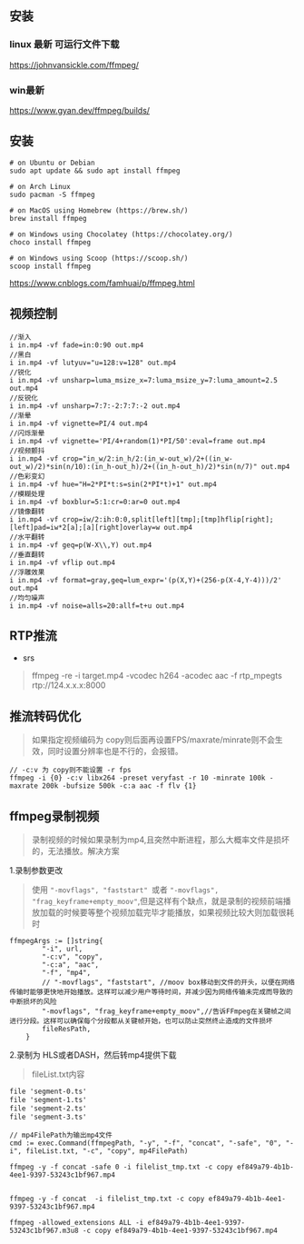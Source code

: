 

## 安装

### linux 最新 可运行文件下载
https://johnvansickle.com/ffmpeg/

### win最新
https://www.gyan.dev/ffmpeg/builds/
## 安装 

```shell
# on Ubuntu or Debian
sudo apt update && sudo apt install ffmpeg

# on Arch Linux
sudo pacman -S ffmpeg

# on MacOS using Homebrew (https://brew.sh/)
brew install ffmpeg

# on Windows using Chocolatey (https://chocolatey.org/)
choco install ffmpeg

# on Windows using Scoop (https://scoop.sh/)
scoop install ffmpeg
```





https://www.cnblogs.com/famhuai/p/ffmpeg.html

## 视频控制

```
//渐入
i in.mp4 -vf fade=in:0:90 out.mp4                 
//黑白                    
i in.mp4 -vf lutyuv="u=128:v=128" out.mp4   
//锐化
i in.mp4 -vf unsharp=luma_msize_x=7:luma_msize_y=7:luma_amount=2.5 out.mp4   
//反锐化
i in.mp4 -vf unsharp=7:7:-2:7:7:-2 out.mp4
//渐晕
i in.mp4 -vf vignette=PI/4 out.mp4
//闪烁渐晕
i in.mp4 -vf vignette='PI/4+random(1)*PI/50':eval=frame out.mp4
//视频颤抖
i in.mp4 -vf crop="in_w/2:in_h/2:(in_w-out_w)/2+((in_w-out_w)/2)*sin(n/10):(in_h-out_h)/2+((in_h-out_h)/2)*sin(n/7)" out.mp4  
//色彩变幻
i in.mp4 -vf hue="H=2*PI*t:s=sin(2*PI*t)+1" out.mp4
//模糊处理
i in.mp4 -vf boxblur=5:1:cr=0:ar=0 out.mp4
//镜像翻转
i in.mp4 -vf crop=iw/2:ih:0:0,split[left][tmp];[tmp]hflip[right];[left]pad=iw*2[a];[a][right]overlay=w out.mp4
//水平翻转
i in.mp4 -vf geq=p(W-X\\,Y) out.mp4
//垂直翻转
i in.mp4 -vf vflip out.mp4
//浮雕效果
i in.mp4 -vf format=gray,geq=lum_expr='(p(X,Y)+(256-p(X-4,Y-4)))/2' out.mp4
//均匀噪声
i in.mp4 -vf noise=alls=20:allf=t+u out.mp4
```
## RTP推流

- srs
> ffmpeg -re -i target.mp4 -vcodec h264 -acodec aac -f rtp_mpegts rtp://124.x.x.x:8000

## 推流转码优化

> 如果指定视频编码为 copy则后面再设置FPS/maxrate/minrate则不会生效，同时设置分辨率也是不行的，会报错。

```shell
// -c:v 为 copy则不能设置 -r fps
ffmpeg -i {0} -c:v libx264 -preset veryfast -r 10 -minrate 100k -maxrate 200k -bufsize 500k -c:a aac -f flv {1}
```

## ffmpeg录制视频

> 录制视频的时候如果录制为mp4,且突然中断进程，那么大概率文件是损坏的，无法播放。解决方案

1.录制参数更改

> 使用  `"-movflags", "faststart" `或者 `"-movflags", "frag_keyframe+empty_moov"`,但是这样有个缺点，就是录制的视频前端播放加载的时候要等整个视频加载完毕才能播放，如果视频比较大则加载很耗时

```golang
ffmpegArgs := []string{
		"-i", url,
		"-c:v", "copy",
		"-c:a", "aac",
		"-f", "mp4",
		// "-movflags", "faststart", //moov box移动到文件的开头，以便在网络传输时能够更快地开始播放。这样可以减少用户等待时间，并减少因为网络传输未完成而导致的中断损坏的风险
		"-movflags", "frag_keyframe+empty_moov",//告诉FFmpeg在关键帧之间进行分段。这样可以确保每个分段都从关键帧开始，也可以防止突然终止造成的文件损坏
		fileResPath,
	}

```

2.录制为 HLS或者DASH，然后转mp4提供下载

> fileList.txt内容

```txt
file 'segment-0.ts'
file 'segment-1.ts'
file 'segment-2.ts'
file 'segment-3.ts'
```

```golang
// mp4FilePath为输出mp4文件
cmd := exec.Command(ffmpegPath, "-y", "-f", "concat", "-safe", "0", "-i", fileList.txt, "-c", "copy", mp4FilePath)

ffmpeg -y -f concat -safe 0 -i filelist_tmp.txt -c copy ef849a79-4b1b-4ee1-9397-53243c1bf967.mp4


ffmpeg -y -f concat  -i filelist_tmp.txt -c copy ef849a79-4b1b-4ee1-9397-53243c1bf967.mp4

ffmpeg -allowed_extensions ALL -i ef849a79-4b1b-4ee1-9397-53243c1bf967.m3u8 -c copy ef849a79-4b1b-4ee1-9397-53243c1bf967.mp4


```


